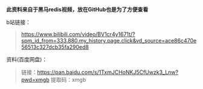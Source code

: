 **此资料来自于黑马redis视频，放在GitHub也是为了方便查看**

b站链接：
> https://www.bilibili.com/video/BV1cr4y1671t/?spm_id_from=333.880.my_history.page.click&vd_source=ace86c470e56513c327dcb35fa290ed8

资料(百度网盘)：
> 链接：https://pan.baidu.com/s/1TxmJCHoNKJ5CfUwzk3_Lnw?pwd=xmgb
提取码：xmgb